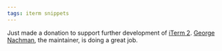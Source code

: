 ```yaml
---
tags: iterm snippets
---
```


Just made a donation to support further development of [iTerm 2](/wiki/iTerm_2). [George Nachman](https://github.com/gnachman), the maintainer, is doing a great job.
